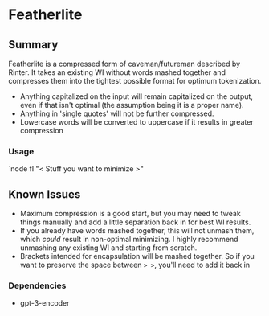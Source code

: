 # Featherlite

## Summary
Featherlite is a compressed form of caveman/futureman described by Rinter. It takes an existing WI without words mashed together and compresses them into the tightest possible format for optimum tokenization.
- Anything capitalized on the input will remain capitalized on the output, even if that isn't optimal (the assumption being it is a proper name).
- Anything in 'single quotes' will not be further compressed.
- Lowercase words will be converted to uppercase if it results in greater compression

### Usage
`node fl "< Stuff you want to minimize >"

## Known Issues
- Maximum compression is a good start, but you may need to tweak things manually and add a little separation back in for best WI results.
- If you already have words mashed together, this will not unmash them, which _could_ result in non-optimal minimizing. I highly recommend unmashing any existing WI and starting from scratch.
- Brackets intended for encapsulation will be mashed together. So if you want to preserve the space between `> >`, you'll need to add it back in

### Dependencies
- gpt-3-encoder